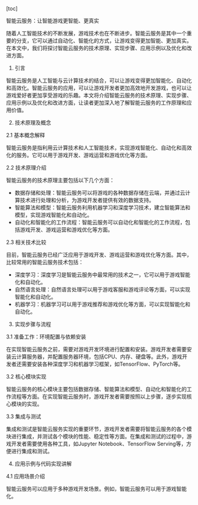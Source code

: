 
[toc]                    
                
                
智能云服务：让智能游戏更智能、更真实

随着人工智能技术的不断发展，游戏技术也在不断进步。智能云服务是其中一个重要的分支，它可以通过自动化、智能化的方式，让游戏变得更加智能、更加真实。在本文中，我们将探讨智能云服务的技术原理、实现步骤、应用示例以及优化和改进方面。

1. 引言

智能云服务是人工智能与云计算技术的结合，可以让游戏变得更加智能化、自动化和高效化。智能云服务的应用，可以让游戏开发者更加高效地开发游戏，也可以让游戏爱好者更加享受游戏的乐趣。本文将介绍智能云服务的技术原理、实现步骤、应用示例以及优化和改进方面，让读者更加深入地了解智能云服务的工作原理和应用价值。

2. 技术原理及概念

2.1 基本概念解释

智能云服务是指利用云计算技术和人工智能技术，实现游戏智能化、自动化和高效化的服务。它可以用于游戏开发、游戏运营和游戏优化等方面。

2.2 技术原理介绍

智能云服务的技术原理主要包括以下几个方面：

- 数据存储和处理：智能云服务可以将游戏的各种数据存储在云端，并通过云计算技术进行处理和分析，为游戏开发者提供有效的数据支持。
- 智能算法和模型：智能云服务利用机器学习和深度学习技术，建立智能算法和模型，实现游戏智能化和自动化。
- 自动化和智能化的工作流程：智能云服务可以自动化和智能化的工作流程，包括游戏开发、游戏运营和游戏优化等方面。

2.3 相关技术比较

目前，智能云服务已经广泛应用于游戏开发、游戏运营和游戏优化等方面。其中，比较常用的智能云服务技术包括：

- 深度学习：深度学习是智能云服务中最常用的技术之一，它可以用于游戏智能化和自动化。
- 自然语言处理：自然语言处理可以用于游戏客服和游戏评论等方面，可以实现智能化和自动化。
- 机器学习：机器学习可以用于游戏推荐和游戏优化等方面，可以实现智能化和自动化。

3. 实现步骤与流程

3.1 准备工作：环境配置与依赖安装

在实现智能云服务之前，需要对游戏开发环境进行配置和安装。游戏开发者需要安装云计算服务器，并配置服务器环境，包括CPU、内存、硬盘等。此外，游戏开发者还需要安装各种深度学习和机器学习框架，如TensorFlow、PyTorch等。

3.2 核心模块实现

智能云服务的核心模块主要包括数据存储、智能算法和模型、自动化和智能化的工作流程等方面。在实现智能云服务时，游戏开发者需要按照以上步骤，逐步实现核心模块的实现。

3.3 集成与测试

集成和测试是智能云服务实现的重要环节，游戏开发者需要将智能云服务的各个模块进行集成，并测试各个模块的性能、稳定性等方面。在集成和测试的过程中，游戏开发者需要使用各种工具，如Jupyter Notebook、TensorFlow Serving等，方便进行集成和测试。

4. 应用示例与代码实现讲解

4.1 应用场景介绍

智能云服务可以应用于多种游戏开发场景。例如，智能云服务可以用于游戏智能化。

